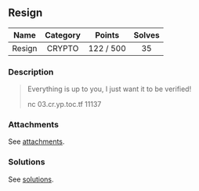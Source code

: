 ## Resign

|  Name  |  Category  |  Points  |  Solves  |
| :----: | :----: | :----: | :----: |
|  Resign  |  CRYPTO  |  122 / 500  |  35  |

### Description
> Everything is up to you, I just want it to be verified!
> 
> nc 03.cr.yp.toc.tf 11137

### Attachments
See [attachments](https://github.com/roadicing/ctf-writeups/tree/main/2022/cryptoctf/resign/attachments).

### Solutions
See [solutions](https://github.com/roadicing/ctf-writeups/tree/main/2022/cryptoctf/resign/solutions).